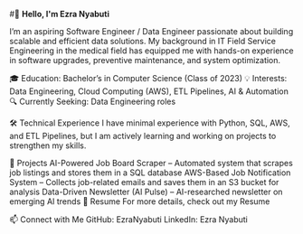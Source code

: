 #👋 **Hello, I'm Ezra Nyabuti**

I’m an aspiring Software Engineer / Data Engineer passionate about building scalable and efficient data solutions. My background in IT Field Service Engineering in the medical field has equipped me with hands-on experience in software upgrades, preventive maintenance, and system optimization.

🎓 Education: Bachelor’s in Computer Science (Class of 2023)
💡 Interests: Data Engineering, Cloud Computing (AWS), ETL Pipelines, AI & Automation
🔍 Currently Seeking: Data Engineering roles

🛠️ Technical Experience
I have minimal experience with Python, SQL, AWS, and ETL Pipelines, but I am actively learning and working on projects to strengthen my skills.

📂 Projects
AI-Powered Job Board Scraper – Automated system that scrapes job listings and stores them in a SQL database
AWS-Based Job Notification System – Collects job-related emails and saves them in an S3 bucket for analysis
Data-Driven Newsletter (AI Pulse) – AI-researched newsletter on emerging AI trends
📄 Resume
For more details, check out my Resume

📫 Connect with Me
GitHub: EzraNyabuti
LinkedIn: Ezra Nyabuti


<!---
enyabuti/enyabuti is a ✨ special ✨ repository because its `README.md` (this file) appears on your GitHub profile.
You can click the Preview link to take a look at your changes.
--->
